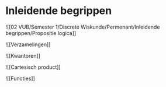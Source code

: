 # Inleidende begrippen
![[02 VUB/Semester 1/Discrete Wiskunde/Permenant/Inleidende begrippen/Propositie logica]]

![[Verzamelingen]]

![[Kwantoren]]

![[Cartesisch product]]

![[Functies]]

